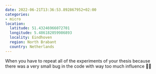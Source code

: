 ```yaml
---
date: 2022-06-21T13:36:53.892867952+02:00
categories:
- micro
location:
  latitude: 51.43246966072701
  longitude: 5.486182059986893
  locality: Eindhoven
  region: North Brabant
  country: Netherlands
---
```


When you have to repeat all of the experiments of your thesis because there was a very small bug in the code with way too much influence 🤦‍♂️
